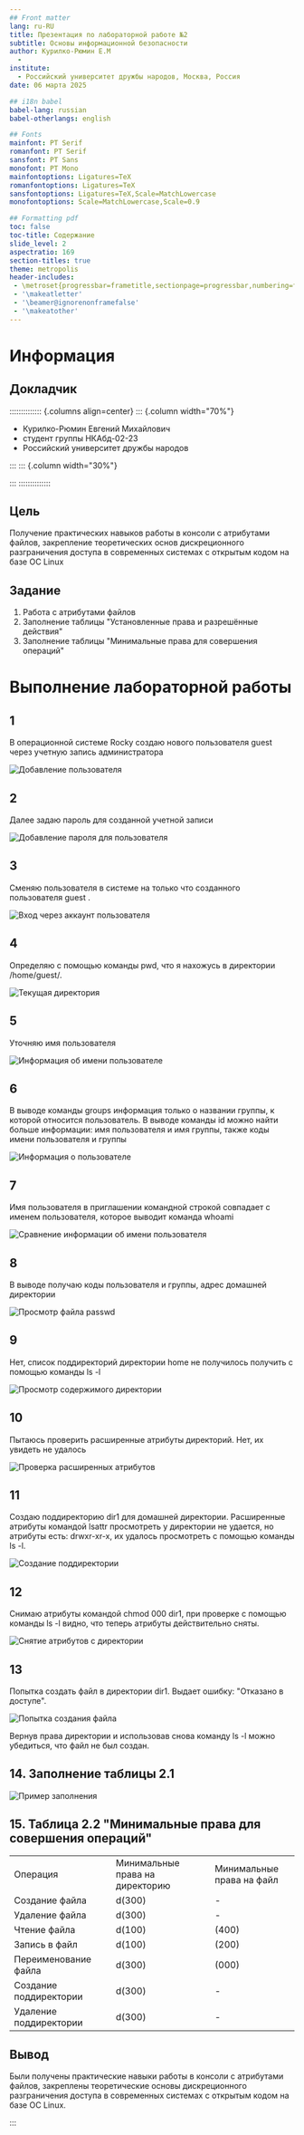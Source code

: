 ```yaml
---
## Front matter
lang: ru-RU
title: Презентация по лабораторной работе №2
subtitle: Основы информационной безопасности
author: Курилко-Рюмин Е.М
  - 
institute:
  - Российский университет дружбы народов, Москва, Россия
date: 06 марта 2025

## i18n babel
babel-lang: russian
babel-otherlangs: english

## Fonts
mainfont: PT Serif
romanfont: PT Serif
sansfont: PT Sans
monofont: PT Mono
mainfontoptions: Ligatures=TeX
romanfontoptions: Ligatures=TeX
sansfontoptions: Ligatures=TeX,Scale=MatchLowercase
monofontoptions: Scale=MatchLowercase,Scale=0.9

## Formatting pdf
toc: false
toc-title: Содержание
slide_level: 2
aspectratio: 169
section-titles: true
theme: metropolis
header-includes:
 - \metroset{progressbar=frametitle,sectionpage=progressbar,numbering=fraction}
 - '\makeatletter'
 - '\beamer@ignorenonframefalse'
 - '\makeatother'
---
```


# Информация

## Докладчик

:::::::::::::: {.columns align=center}
::: {.column width="70%"}

  * Курилко-Рюмин Евгений Михайлович
  * студент группы НКАбд-02-23
  * Российский университет дружбы народов
  

:::
::: {.column width="30%"}



:::
::::::::::::::

## Цель

Получение практических навыков работы в консоли с атрибутами файлов, закрепление теоретических основ дискреционного разграничения доступа в современных системах с открытым кодом на базе ОС Linux

## Задание

1. Работа с атрибутами файлов
2. Заполнение таблицы "Установленные права и разрешённые действия" 
3. Заполнение таблицы "Минимальные права для совершения операций" 

# Выполнение лабораторной работы

## 1

В операционной системе Rocky создаю нового пользователя guest через учетную запись администратора

![Добавление пользователя](image/1.PNG)

## 2

Далее задаю пароль для созданной учетной записи 


![Добавление пароля для пользователя](image/2.PNG)

## 3

Сменяю пользователя в системе на только что созданного пользователя guest .

![Вход через аккаунт пользователя](image/3.PNG)

## 4

Определяю с помощью команды pwd, что я нахожусь в директории /home/guest/.

![Текущая директория](image/4.PNG)

## 5

Уточняю имя пользователя

![Информация об имени пользователе](image/5.PNG)

## 6

В выводе команды groups информация только о названии группы, к которой относится пользователь. В выводе команды id можно найти больше информации: имя пользователя и имя группы, также коды имени пользователя и группы 

![Информация о пользователе](image/6.PNG)

## 7

Имя пользователя в приглашении командной строкой совпадает с именем пользователя, которое выводит команда whoami 

![Сравнение информации об имени пользователя](image/5.PNG)

## 8

В выводе получаю коды пользователя и группы, адрес домашней директории

![Просмотр файла passwd](image/7.PNG)

## 9

Нет, список поддиректорий директории home не получилось получить с помощью команды ls -l

![Просмотр содержимого директории](image/8.PNG)

## 10

Пытаюсь проверить расширенные атрибуты директорий. Нет, их увидеть не удалось

![Проверка расширенных атрибутов](image/9.PNG)

## 11

Создаю поддиректорию dir1 для домашней директории. Расширенные атрибуты командой lsattr просмотреть у директории не удается, но атрибуты есть: drwxr-xr-x, их удалось просмотреть с помощью команды ls -l.

![Создание поддиректории](image/10.PNG)

## 12

Снимаю атрибуты командой chmod 000 dir1, при проверке с помощью команды ls -l видно, что теперь атрибуты действительно сняты.
 
![Снятие атрибутов с директории](image/11.PNG)

## 13

Попытка создать файл в директории dir1. Выдает ошибку: "Отказано в доступе". 

![Попытка создания файла](image/12.PNG)

Вернув права директории и использовав снова командy ls -l можно убедиться, что файл не был создан.

## 14. Заполнение таблицы 2.1

![Пример заполнения](image/13.PNG)

## 15. Таблица 2.2 "Минимальные права для совершения операций"

| | | | | |
|-|-|-|-|-|
|Операция| |Минимальные  права на  директорию| |Минимальные  права на файл|
|Создание файла| |d(300)| |-|
|Удаление файла| |d(300)| |-|
|Чтение файла| |d(100)| |(400)|
|Запись в файл| |d(100)| |(200)|
|Переименование файла| |d(300)| |(000)|
|Создание поддиректории| |d(300)| |-|
|Удаление поддиректории| |d(300)| |-|

## Вывод

Были получены практические навыки работы в консоли с атрибутами файлов, закреплены теоретические основы дискреционного разграничения доступа в современных системах с открытым кодом на базе ОС Linux.


:::